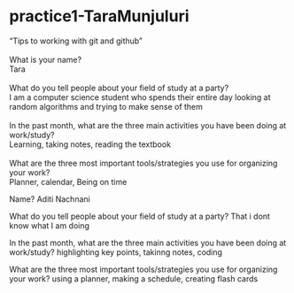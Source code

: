 # practice1-TaraMunjuluri
“Tips to working with git and github” <br />
<br />
What is your name?<br />
Tara<br />
<br />
What do you tell people about your field of study at a party?<br />
I am a computer science student who spends their entire day looking at random algorithms and trying to make sense of them<br />
<br />
In the past month, what are the three main activities you have been doing at work/study?<br />
Learning, taking notes, reading the textbook <br />
<br />
What are the three most important tools/strategies you use for organizing your work? <br />
Planner, calendar, Being on time


Name? Aditi Nachnani

What do you tell people about your field of study at a party? That i dont know what I am doing

In the past month, what are the three main activities you have been doing at work/study? highlighting key points, takinng notes, coding

What are the three most important tools/strategies you use for organizing your work? using a planner, making a schedule, creating flash cards

